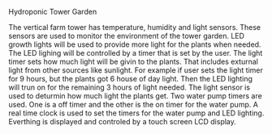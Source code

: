 
Hydroponic Tower Garden

The vertical farm tower has temperature, humidity and light sensors. These sensors are used to monitor the environment of the tower garden. LED growth lights will be used to provide more light for the plants when needed. The LED lighing will be controlled by a timer that is set by the user.
The light timer sets how much light will be givin to the plants. That includes exturnal light from other sources like sunlight. For example if user sets the light timer for 9 hours, but the plants got 6 house of day light. Then the LED lighting will trun on for the remaining 3 hours of light needed. The light sensor is used to deturmin how much light the plants get. Two water pump timers are used. One is a off timer and the other is the on timer for the water pump.
A real time clock is used to set the timers for the water pump and LED lighting.
Everthing is displayed and controled by a touch screen LCD display.
